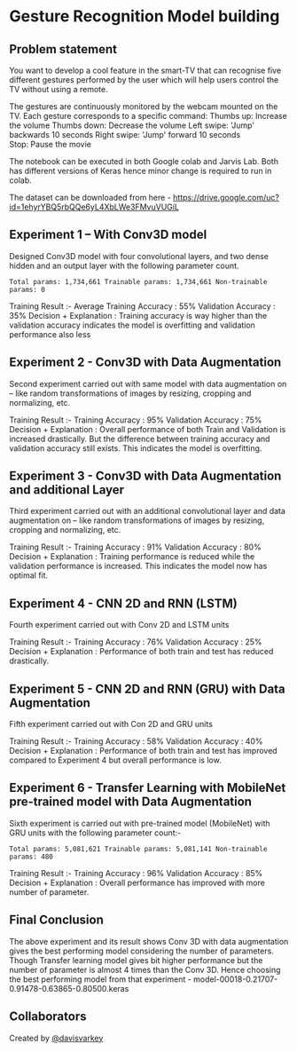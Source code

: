 # Gesture Recognition Model building

## Problem statement
You want to develop a cool feature in the smart-TV that can recognise five different gestures performed by the user which will help users control the TV without using a remote. 

The gestures are continuously monitored by the webcam mounted on the TV. Each gesture corresponds to a specific command:
Thumbs up:  Increase the volume
Thumbs down: Decrease the volume
Left swipe: 'Jump' backwards 10 seconds
Right swipe: 'Jump' forward 10 seconds  
Stop: Pause the movie

The notebook can be executed in both Google colab and Jarvis Lab. Both has different versions of Keras hence minor change is required to run in colab.

The dataset can be downloaded from here - https://drive.google.com/uc?id=1ehyrYBQ5rbQQe6yL4XbLWe3FMvuVUGiL


## Experiment 1 – With Conv3D model
Designed Conv3D model with four convolutional layers, and two dense hidden and an output layer with the following parameter count.

`Total params: 1,734,661
Trainable params: 1,734,661
Non-trainable params: 0`

Training Result :- Average Training Accuracy : 55%     Validation Accuracy : 35%
Decision + Explanation : Training accuracy is way higher than the validation accuracy indicates the model is overfitting and validation performance also less

## Experiment 2 - Conv3D  with Data Augmentation
Second experiment carried out with same model with data augmentation on – like random transformations of images by resizing, cropping and normalizing, etc.

Training Result :-  Training Accuracy : 95%     Validation Accuracy : 75%
Decision + Explanation : Overall performance of both Train and Validation is increased drastically. But the  difference between training accuracy and validation accuracy still exists. This indicates the model is overfitting.

## Experiment 3 - Conv3D with Data Augmentation and additional Layer

Third experiment carried out with an additional convolutional layer and data augmentation on – like random transformations of images by resizing, cropping and normalizing, etc.

Training Result :-  Training Accuracy : 91%     Validation Accuracy : 80%
Decision + Explanation :  Training performance is reduced while the validation performance is increased. This  indicates the model now has optimal fit. 


## Experiment 4 - CNN 2D and RNN (LSTM) 
Fourth experiment carried out with Conv 2D and LSTM units

Training Result :-  Training Accuracy : 76%     Validation Accuracy : 25%
Decision + Explanation :  Performance of both train and test has reduced drastically.

## Experiment 5 - CNN 2D and RNN (GRU) with Data Augmentation
Fifth experiment carried out with Con 2D and GRU units 

Training Result :-  Training Accuracy : 58%     Validation Accuracy : 40%
Decision + Explanation :  Performance of both train and test has improved compared to Experiment 4 but overall performance is low.

## Experiment 6 - Transfer Learning with MobileNet pre-trained model with Data Augmentation
Sixth experiment is carried out with pre-trained model (MobileNet) with GRU units with the following parameter count:-

`Total params: 5,081,621
Trainable params: 5,081,141
Non-trainable params: 480`

Training Result :-  Training Accuracy : 96%     Validation Accuracy : 85%
Decision + Explanation :  Overall performance has improved with more number of parameter.

## Final Conclusion
The above experiment and its result shows Conv 3D with data augmentation gives the best performing model considering the number of parameters. Though Transfer learning model gives bit higher performance but the number of parameter is almost 4 times than the Conv 3D.
Hence choosing the best performing model from that experiment - model-00018-0.21707-0.91478-0.63865-0.80500.keras

## Collaborators

Created by [@davisvarkey](https://github.com/davisvarkey)
